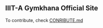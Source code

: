 ## IIIT-A Gymkhana Official Site
To contribute, check [CONRIBUTE.md](https://github.com/OrionStar25/GymkhanaSite/blob/master/CONTRIBUTE.md)

